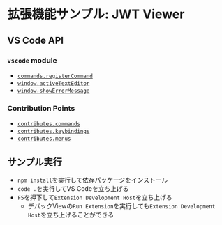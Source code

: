 # 拡張機能サンプル: JWT Viewer

## VS Code API

### `vscode` module

- [`commands.registerCommand`](https://code.visualstudio.com/api/references/vscode-api#commands.registerCommand)
- [`window.activeTextEditor`](https://code.visualstudio.com/api/references/vscode-api#window.activeTextEditor)
- [`window.showErrorMessage`](https://code.visualstudio.com/api/references/vscode-api#window.showErrorMessage)

### Contribution Points

- [`contributes.commands`](https://code.visualstudio.com/api/references/contribution-points#contributes.commands)
- [`contributes.keybindings`](https://code.visualstudio.com/api/references/contribution-points#contributes.keybindings)
- [`contributes.menus`](https://code.visualstudio.com/api/references/contribution-points#contributes.menus)

## サンプル実行

- `npm install`を実行して依存パッケージをインストール
- `code .`を実行してVS Codeを立ち上げる
- `F5`を押下して`Extension Development Host`を立ち上げる
  - デバックViewの`Run Extension`を実行しても`Extension Development Host`を立ち上げることができる
